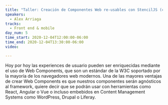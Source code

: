 ```yaml
---
title: "Taller: Creación de Componentes Web re-usables con StencilJS (compatibles con React Vue y Angular)"
speakers:
  - Alex Arriaga
tracks:
  - Front end & mobile
day_num: 5
time_start: 2020-12-04T12:00:00-06:00
time_end: 2020-12-04T13:30:00-06:00
video: 

---
```


Hoy por hoy las experiences de usuario pueden ser enriquecidas mediante el uso de Web Components, que son un estándar de la W3C soportado por la mayoría de los navegadores web modernos. Una de las mayores ventajas de crear Web Components es que nuestros componentes serán agnósticos al framework, quiere decir que se podrán usar con herramientas como React, Angular o Vue o incluso embebidos en Content Management Systems como WordPress, Drupal o Liferay.